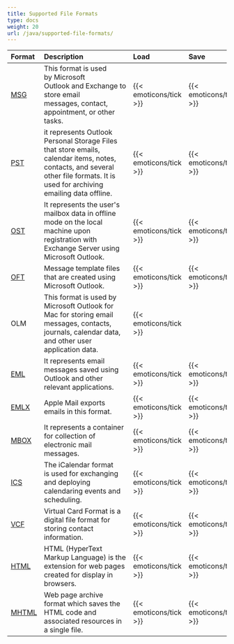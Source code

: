 ```yaml
---
title: Supported File Formats
type: docs
weight: 20
url: /java/supported-file-formats/
---
```



|**Format**|**Description**|**Load**|**Save**|
| :- | :- | :- | :- |
|[MSG](https://wiki.fileformat.com/email/msg/)|This format is used by Microsoft Outlook and Exchange to store email messages, contact, appointment, or other tasks.|{{< emoticons/tick >}}|{{< emoticons/tick >}}|
|[PST](https://wiki.fileformat.com/email/pst/)|it represents Outlook Personal Storage Files that store emails, calendar items, notes, contacts, and several other file formats. It is used for archiving emailing data offline.|{{< emoticons/tick >}}|{{< emoticons/tick >}}|
|[OST](https://wiki.fileformat.com/email/ost/)|It represents the user's mailbox data in offline mode on the local machine upon registration with Exchange Server using Microsoft Outlook.|{{< emoticons/tick >}}|{{< emoticons/tick >}}|
|[OFT](https://wiki.fileformat.com/email/oft/)|Message template files that are created using Microsoft Outlook.|{{< emoticons/tick >}}|{{< emoticons/tick >}}|
|OLM|This format is used by Microsoft Outlook for Mac for storing email messages, contacts, journals, calendar data, and other user application data.|{{< emoticons/tick >}}| |
|[EML](https://wiki.fileformat.com/email/eml/)|It represents email messages saved using Outlook and other relevant applications.|{{< emoticons/tick >}}|{{< emoticons/tick >}}|
|[EMLX](https://wiki.fileformat.com/email/emlx/)|Apple Mail exports emails in this format.|{{< emoticons/tick >}}|{{< emoticons/tick >}}|
|[MBOX](https://wiki.fileformat.com/email/mbox/)|It represents a container for collection of electronic mail messages.|{{< emoticons/tick >}}|{{< emoticons/tick >}}|
|[ICS](https://wiki.fileformat.com/email/ics/)|The iCalendar format is used for exchanging and deploying calendaring events and scheduling.|{{< emoticons/tick >}}|{{< emoticons/tick >}}|
|[VCF](https://wiki.fileformat.com/email/vcf/)|Virtual Card Format is a digital file format for storing contact information.|{{< emoticons/tick >}}|{{< emoticons/tick >}}|
|[HTML](https://wiki.fileformat.com/web/html/)|HTML (HyperText Markup Language) is the extension for web pages created for display in browsers.|{{< emoticons/tick >}}|{{< emoticons/tick >}}|
|[MHTML](https://wiki.fileformat.com/web/mhtml/)|Web page archive format which saves the HTML code and associated resources in a single file.|{{< emoticons/tick >}}|{{< emoticons/tick >}}|


